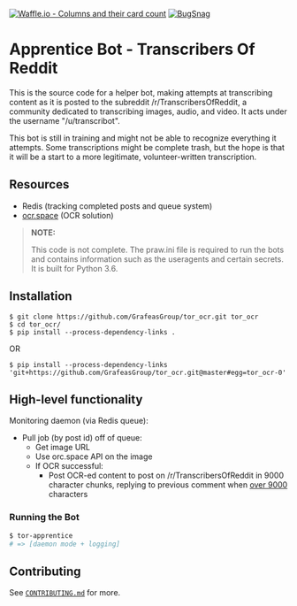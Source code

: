 [![Waffle.io - Columns and their card count](https://badge.waffle.io/TranscribersOfReddit/TranscribersOfReddit.svg?columns=all)](http://waffle.io/TranscribersOfReddit/TranscribersOfReddit)
[![BugSnag](https://img.shields.io/badge/errors--hosted--by-Bugsnag-blue.svg)](https://www.bugsnag.com/open-source/)

# Apprentice Bot - Transcribers Of Reddit

This is the source code for a helper bot, making attempts at transcribing content as
it is posted to the subreddit /r/TranscribersOfReddit, a community dedicated to
transcribing images, audio, and video. It acts under the username "/u/transcribot".

This bot is still in training and might not be able to recognize everything it
attempts. Some transcriptions might be complete trash, but the hope is that it will
be a start to a more legitimate, volunteer-written transcription.

## Resources

- Redis (tracking completed posts and queue system)
- [ocr.space](https://ocr.space) (OCR solution)

> **NOTE:**
>
> This code is not complete. The praw.ini file is required to run the bots and
> contains information such as the useragents and certain secrets. It is built
> for Python 3.6.

## Installation

```
$ git clone https://github.com/GrafeasGroup/tor_ocr.git tor_ocr
$ cd tor_ocr/
$ pip install --process-dependency-links .
```

OR

```
$ pip install --process-dependency-links 'git+https://github.com/GrafeasGroup/tor_ocr.git@master#egg=tor_ocr-0'
```

## High-level functionality

Monitoring daemon (via Redis queue):

- Pull job (by post id) off of queue:
  - Get image URL
  - Use orc.space API on the image
  - If OCR successful:
    - Post OCR-ed content to post on /r/TranscribersOfReddit in 9000 character chunks, replying to previous comment when [over 9000][over-9000] characters

[over-9000]: https://tenor.com/view/dragonball-z-super-saiyan-charging-yelling-gif-4987448

### Running the Bot

```bash
$ tor-apprentice
# => [daemon mode + logging]
```

## Contributing

See [`CONTRIBUTING.md`](/CONTRIBUTING.md) for more.
